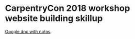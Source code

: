 # CarpentryCon 2018 workshop website building skillup

[Google doc with notes](https://docs.google.com/document/d/1iD4i31SUpfFDzQJGXJNf6T8zfpGOtZ56vpsM2kXgr9g/edit?usp=sharing).
